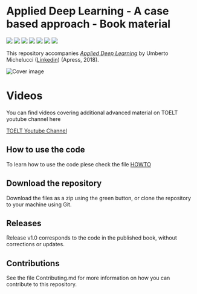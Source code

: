 # Applied Deep Learning - A case based approach - Book material

![](https://img.shields.io/github/forks/apress/applied-deep-learning.svg?label=Fork)
![](https://img.shields.io/github/stars/apress/applied-deep-learning.svg?label=Stars)
![](https://img.shields.io/github/watchers/apress/applied-deep-learning.svg?label=Watch)
![](https://img.shields.io/github/last-commit/apress/applied-deep-learning.svg)
![](https://img.shields.io/maintenance/yes/2019.svg)
![](https://img.shields.io/github/repo-size/apress/applied-deep-learning.svg)
![](https://img.shields.io/github/license/apress/applied-deep-learning.svg)

This repository accompanies [*Applied Deep Learning*](https://www.apress.com/9781484237892) by Umberto Michelucci ([Linkedin](https://www.linkedin.com/in/umbertomichelucci/)) (Apress, 2018).

[comment]: #cover
![Cover image](9781484237892.jpg)

# Videos

You can find videos covering additional advanced material on TOELT youtube channel here

[TOELT Youtube Channel](https://goo.gl/vnWLTL)

## How to use the code
To learn how to use the code plese check the file [HOWTO](https://github.com/Apress/applied-deep-learning/blob/master/HOWTO.md)

## Download the repository

Download the files as a zip using the green button, or clone the repository to your machine using Git.

## Releases

Release v1.0 corresponds to the code in the published book, without corrections or updates.

## Contributions

See the file Contributing.md for more information on how you can contribute to this repository.
